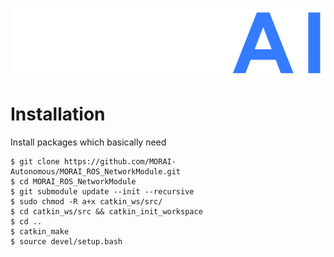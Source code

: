 [![MORAILog](./docs/MORAI_Logo.png)](https://www.morai.ai)


 

 

# Installation

Install packages which basically need

```
$ git clone https://github.com/MORAI-Autonomous/MORAI_ROS_NetworkModule.git
$ cd MORAI_ROS_NetworkModule
$ git submodule update --init --recursive
$ sudo chmod -R a+x catkin_ws/src/
$ cd catkin_ws/src && catkin_init_workspace 
$ cd ..
$ catkin_make
$ source devel/setup.bash
```

